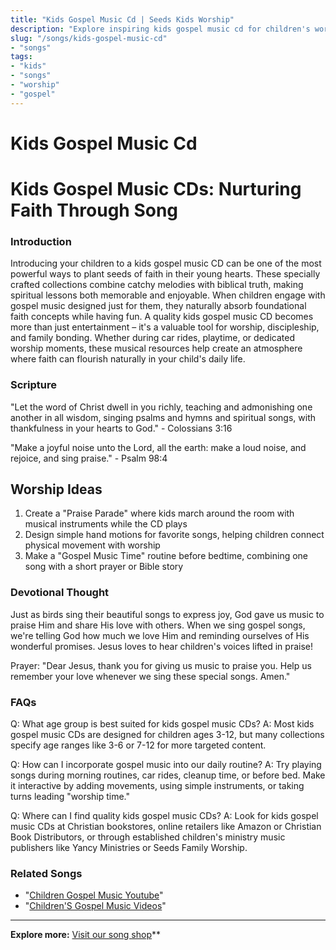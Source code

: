 ```yaml
---
title: "Kids Gospel Music Cd | Seeds Kids Worship"
description: "Explore inspiring kids gospel music cd for children's worship and faith development. Biblical music resources for families and ministry."
slug: "/songs/kids-gospel-music-cd"
- "songs"
tags:
- "kids"
- "songs"
- "worship"
- "gospel"
---
```


# Kids Gospel Music Cd

# Kids Gospel Music CDs: Nurturing Faith Through Song

### Introduction
Introducing your children to a kids gospel music CD can be one of the most powerful ways to plant seeds of faith in their young hearts. These specially crafted collections combine catchy melodies with biblical truth, making spiritual lessons both memorable and enjoyable. When children engage with gospel music designed just for them, they naturally absorb foundational faith concepts while having fun. A quality kids gospel music CD becomes more than just entertainment – it's a valuable tool for worship, discipleship, and family bonding. Whether during car rides, playtime, or dedicated worship moments, these musical resources help create an atmosphere where faith can flourish naturally in your child's daily life.

### Scripture
"Let the word of Christ dwell in you richly, teaching and admonishing one another in all wisdom, singing psalms and hymns and spiritual songs, with thankfulness in your hearts to God." - Colossians 3:16

"Make a joyful noise unto the Lord, all the earth: make a loud noise, and rejoice, and sing praise." - Psalm 98:4

## Worship Ideas
1. Create a "Praise Parade" where kids march around the room with musical instruments while the CD plays
2. Design simple hand motions for favorite songs, helping children connect physical movement with worship
3. Make a "Gospel Music Time" routine before bedtime, combining one song with a short prayer or Bible story

### Devotional Thought
Just as birds sing their beautiful songs to express joy, God gave us music to praise Him and share His love with others. When we sing gospel songs, we're telling God how much we love Him and reminding ourselves of His wonderful promises. Jesus loves to hear children's voices lifted in praise!

Prayer: "Dear Jesus, thank you for giving us music to praise you. Help us remember your love whenever we sing these special songs. Amen."

### FAQs
Q: What age group is best suited for kids gospel music CDs?
A: Most kids gospel music CDs are designed for children ages 3-12, but many collections specify age ranges like 3-6 or 7-12 for more targeted content.

Q: How can I incorporate gospel music into our daily routine?
A: Try playing songs during morning routines, car rides, cleanup time, or before bed. Make it interactive by adding movements, using simple instruments, or taking turns leading "worship time."

Q: Where can I find quality kids gospel music CDs?
A: Look for kids gospel music CDs at Christian bookstores, online retailers like Amazon or Christian Book Distributors, or through established children's ministry music publishers like Yancy Ministries or Seeds Family Worship.

### Related Songs

- "[Children Gospel Music Youtube](/songs/children-gospel-music-youtube/)"
- "[Children'S Gospel Music Videos](/songs/children-s-gospel-music-videos/)"

---

**Explore more:** [Visit our song shop](https://seedskidsworship.com/shop)**

<!-- Schema Markup -->
<script type="application/ld+json">
{
  "@context": "https://schema.org",
  "@type": "MusicRecording",
  "name": "Kids Gospel Music Cd",
  "byArtist": {
    "@type": "MusicGroup",
    "name": "Seeds Kids Worship"
  },
  "isFamilyFriendly": true,
  "url": "https://seedskidsworship.com/songs/kids-gospel-music-cd/"
}
</script>